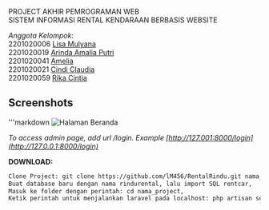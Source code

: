 PROJECT AKHIR PEMROGRAMAN WEB <br>
SISTEM INFORMASI RENTAL KENDARAAN BERBASIS WEBSITE

_Anggota Kelompok_: <br>
2201020006 [Lisa Mulyana](https://github.com/lM456) <br>
2201020019 [Arinda Amalia Putri](https://github.com/arndalya) <br>
2201020041 [Amelia](https://github.com/Mellias) <br>
2201020021 [Cindi Claudia](https://github.com/cindiclaudia) <br>
2201020059 [Rika Cintia](https://github.com/rika2305) <br>

## Screenshots
'''markdown
![Halaman Beranda](publilc/frontend/image/Screenshots(899).png)

*To access admin page, add url /login. Example [http://127.001:8000/login](http://127.0.0.1:8000/login)*


**DOWNLOAD:**
```bash
Clone Project: git clone https://github.com/lM456/RentalRindu.git nama_projek,
Buat database baru dengan nama rindurental, lalu import SQL rentcar,
Masuk ke folder dengan perintah: cd nama_project,
Ketik perintah untuk menjalankan laravel pada localhost: php artisan serve.
